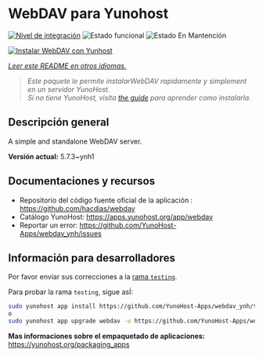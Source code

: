 <!--
Este archivo README esta generado automaticamente<https://github.com/YunoHost/apps/tree/master/tools/readme_generator>
No se debe editar a mano.
-->

# WebDAV para Yunohost

[![Nivel de integración](https://apps.yunohost.org/badge/integration/webdav)](https://ci-apps.yunohost.org/ci/apps/webdav/)
![Estado funcional](https://apps.yunohost.org/badge/state/webdav)
![Estado En Mantención](https://apps.yunohost.org/badge/maintained/webdav)

[![Instalar WebDAV con Yunhost](https://install-app.yunohost.org/install-with-yunohost.svg)](https://install-app.yunohost.org/?app=webdav)

*[Leer este README en otros idiomas.](./ALL_README.md)*

> *Este paquete le permite instalarWebDAV rapidamente y simplement en un servidor YunoHost.*  
> *Si no tiene YunoHost, visita [the guide](https://yunohost.org/install) para aprender como instalarla.*

## Descripción general

A simple and standalone WebDAV server. 

**Versión actual:** 5.7.3~ynh1
## Documentaciones y recursos

- Repositorio del código fuente oficial de la aplicación : <https://github.com/hacdias/webdav>
- Catálogo YunoHost: <https://apps.yunohost.org/app/webdav>
- Reportar un error: <https://github.com/YunoHost-Apps/webdav_ynh/issues>

## Información para desarrolladores

Por favor enviar sus correcciones a la [rama `testing`](https://github.com/YunoHost-Apps/webdav_ynh/tree/testing).

Para probar la rama `testing`, sigue asÍ:

```bash
sudo yunohost app install https://github.com/YunoHost-Apps/webdav_ynh/tree/testing --debug
o
sudo yunohost app upgrade webdav -u https://github.com/YunoHost-Apps/webdav_ynh/tree/testing --debug
```

**Mas informaciones sobre el empaquetado de aplicaciones:** <https://yunohost.org/packaging_apps>
